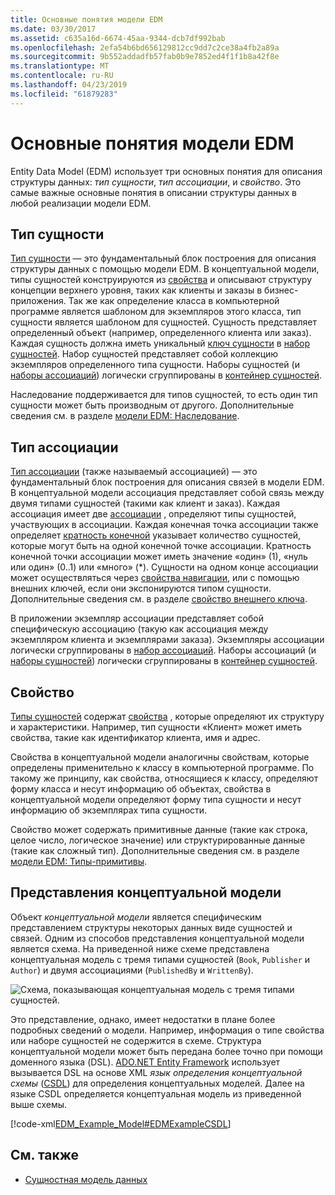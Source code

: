 ```yaml
---
title: Основные понятия модели EDM
ms.date: 03/30/2017
ms.assetid: c635a16d-6674-45aa-9344-dcb7df992bab
ms.openlocfilehash: 2efa54b6bd656129812cc9dd7c2ce38a4fb2a89a
ms.sourcegitcommit: 9b552addadfb57fab0b9e7852ed4f1f1b8a42f8e
ms.translationtype: MT
ms.contentlocale: ru-RU
ms.lasthandoff: 04/23/2019
ms.locfileid: "61879283"
---
```

# <a name="entity-data-model-key-concepts"></a>Основные понятия модели EDM
Entity Data Model (EDM) использует три основных понятия для описания структуры данных: *тип сущности*, *тип ассоциации*, и *свойство*. Это самые важные основные понятия в описании структуры данных в любой реализации модели EDM.  
  
## <a name="entity-type"></a>Тип сущности  
 [Тип сущности](../../../../docs/framework/data/adonet/entity-type.md) — это фундаментальный блок построения для описания структуры данных с помощью модели EDM. В концептуальной модели, типы сущностей конструируются из [свойства](../../../../docs/framework/data/adonet/property.md) и описывают структуру концепции верхнего уровня, таких как клиенты и заказы в бизнес-приложения. Так же как определение класса в компьютерной программе является шаблоном для экземпляров этого класса, тип сущности является шаблоном для сущностей. Сущность представляет определенный объект (например, определенного клиента или заказ). Каждая сущность должна иметь уникальный [ключ сущности](../../../../docs/framework/data/adonet/entity-key.md) в [набор сущностей](../../../../docs/framework/data/adonet/entity-set.md).  Набор сущностей представляет собой коллекцию экземпляров определенного типа сущности. Наборы сущностей (и [наборы ассоциаций](../../../../docs/framework/data/adonet/association-set.md)) логически сгруппированы в [контейнер сущностей](../../../../docs/framework/data/adonet/entity-container.md).  
  
 Наследование поддерживается для типов сущностей, то есть один тип сущности может быть производным от другого. Дополнительные сведения см. в разделе [модели EDM: Наследование](../../../../docs/framework/data/adonet/entity-data-model-inheritance.md).  
  
## <a name="association-type"></a>Тип ассоциации  
 [Тип ассоциации](../../../../docs/framework/data/adonet/association-type.md) (также называемый ассоциацией) — это фундаментальный блок построения для описания связей в модели EDM. В концептуальной модели ассоциация представляет собой связь между двумя типами сущностей (такими как клиент и заказ). Каждая ассоциация имеет две [ассоциации](../../../../docs/framework/data/adonet/association-end.md) , определяют типы сущностей, участвующих в ассоциации. Каждая конечная точка ассоциации также определяет [кратность конечной](../../../../docs/framework/data/adonet/association-end-multiplicity.md) указывает количество сущностей, которые могут быть на одной конечной точке ассоциации. Кратность конечной точки ассоциации может иметь значение «один» (1), «нуль или один» (0..1) или «много» (*). Сущности на одном конце ассоциации может осуществляться через [свойства навигации](../../../../docs/framework/data/adonet/navigation-property.md), или с помощью внешних ключей, если они экспонируются типом сущности. Дополнительные сведения см. в разделе [свойство внешнего ключа](../../../../docs/framework/data/adonet/foreign-key-property.md).  
  
 В приложении экземпляр ассоциации представляет собой специфическую ассоциацию (такую как ассоциация между экземпляром клиента и экземплярами заказа). Экземпляры ассоциации логически сгруппированы в [набор ассоциаций](../../../../docs/framework/data/adonet/association-set.md). Наборы ассоциаций (и [наборы сущностей](../../../../docs/framework/data/adonet/entity-set.md)) логически сгруппированы в [контейнер сущностей](../../../../docs/framework/data/adonet/entity-container.md).  
  
## <a name="property"></a>Свойство  
 [Типы сущностей](../../../../docs/framework/data/adonet/entity-type.md) содержат [свойства](../../../../docs/framework/data/adonet/property.md) , которые определяют их структуру и характеристики. Например, тип сущности «Клиент» может иметь свойства, такие как идентификатор клиента, имя и адрес.  
  
 Свойства в концептуальной модели аналогичны свойствам, которые определены применительно к классу в компьютерной программе. По такому же принципу, как свойства, относящиеся к классу, определяют форму класса и несут информацию об объектах, свойства в концептуальной модели определяют форму типа сущности и несут информацию об экземплярах типа сущности.  
  
 Свойство может содержать примитивные данные (такие как строка, целое число, логическое значение) или структурированные данные (такие как сложный тип). Дополнительные сведения см. в разделе [модели EDM: Типы-примитивы](../../../../docs/framework/data/adonet/entity-data-model-primitive-data-types.md).  
  
## <a name="representations-of-a-conceptual-model"></a>Представления концептуальной модели  
 Объект *концептуальной модели* является специфическим представлением структуры некоторых данных виде сущностей и связей. Одним из способов представления концептуальной модели является схема. На приведенной ниже схеме представлена концептуальная модель с тремя типами сущностей (`Book`, `Publisher` и `Author`) и двумя ассоциациями (`PublishedBy` и `WrittenBy`).  
  
 ![Схема, показывающая концептуальная модель с тремя типами сущностей.](./media/entity-data-model-key-concepts/conceptual-model-entity-types-associations.gif)  
  
 Это представление, однако, имеет недостатки в плане более подробных сведений о модели. Например, информация о типе свойства или наборе сущностей не содержится в схеме. Структура концептуальной модели может быть передана более точно при помощи доменного языка (DSL). [ADO.NET Entity Framework](../../../../docs/framework/data/adonet/ef/index.md) использует вызывается DSL на основе XML *язык определения концептуальной схемы* ([CSDL](../../../../docs/framework/data/adonet/ef/language-reference/csdl-specification.md)) для определения концептуальных моделей. Далее на языке CSDL определяется концептуальная модель из приведенной выше схемы.  
  
 [!code-xml[EDM_Example_Model#EDMExampleCSDL](../../../../samples/snippets/xml/VS_Snippets_Data/edm_example_model/xml/books.edmx#edmexamplecsdl)]  
  
## <a name="see-also"></a>См. также

- [Сущностная модель данных](../../../../docs/framework/data/adonet/entity-data-model.md)
